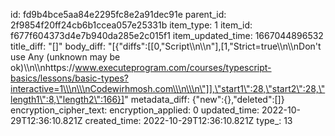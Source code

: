 id: fd9b4bce5aa84e2295fc8e2a91dec91e
parent_id: 2f9854f20ff24cb6b1ccea057e25331b
item_type: 1
item_id: f677f604373d4e7b940da285e2c015f1
item_updated_time: 1667044896532
title_diff: "[]"
body_diff: "[{\"diffs\":[[0,\"Script\\\n\\\n\"],[1,\"Strict=true\\\n\\\nDon't use Any (unknown may be ok)\\\n\\\nhttps://www.executeprogram.com/courses/typescript-basics/lessons/basic-types?interactive=1\\\n\\\nCodewirhmosh.com\\\n\\\n\"]],\"start1\":28,\"start2\":28,\"length1\":8,\"length2\":166}]"
metadata_diff: {"new":{},"deleted":[]}
encryption_cipher_text: 
encryption_applied: 0
updated_time: 2022-10-29T12:36:10.821Z
created_time: 2022-10-29T12:36:10.821Z
type_: 13